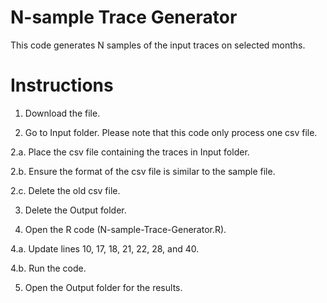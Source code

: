 N-sample Trace Generator
=====

This code generates N samples of the input traces on selected months.

# Instructions

1. Download the file.

2. Go to Input folder. Please note that this code only process one csv file.

2.a. Place the csv file containing the traces in Input folder.

2.b. Ensure the format of the csv file is similar to the sample file.

2.c. Delete the old csv file.
  
3. Delete the Output folder.

4. Open the R code (N-sample-Trace-Generator.R).

4.a. Update lines 10, 17, 18, 21, 22, 28, and 40.

4.b. Run the code.
  
5. Open the Output folder for the results.
